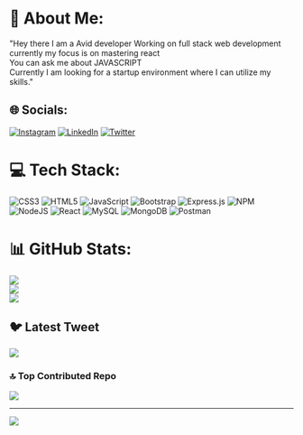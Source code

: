 # 💫 About Me:
"Hey there I am a Avid developer Working on full stack web development<br>currently my focus is on mastering react<br>You can ask me about JAVASCRIPT<br>Currently I am looking for a startup environment where I can utilize my skills."


## 🌐 Socials:
[![Instagram](https://img.shields.io/badge/Instagram-%23E4405F.svg?logo=Instagram&logoColor=white)](https://instagram.com/i_ammoksh) [![LinkedIn](https://img.shields.io/badge/LinkedIn-%230077B5.svg?logo=linkedin&logoColor=white)](https://linkedin.com/in/Mokshparashar) [![Twitter](https://img.shields.io/badge/Twitter-%231DA1F2.svg?logo=Twitter&logoColor=white)](https://twitter.com/@ParasharMoksh) 

# 💻 Tech Stack:
![CSS3](https://img.shields.io/badge/css3-%231572B6.svg?style=plastic&logo=css3&logoColor=white) ![HTML5](https://img.shields.io/badge/html5-%23E34F26.svg?style=plastic&logo=html5&logoColor=white) ![JavaScript](https://img.shields.io/badge/javascript-%23323330.svg?style=plastic&logo=javascript&logoColor=%23F7DF1E) ![Bootstrap](https://img.shields.io/badge/bootstrap-%23563D7C.svg?style=plastic&logo=bootstrap&logoColor=white) ![Express.js](https://img.shields.io/badge/express.js-%23404d59.svg?style=plastic&logo=express&logoColor=%2361DAFB) ![NPM](https://img.shields.io/badge/NPM-%23000000.svg?style=plastic&logo=npm&logoColor=white) ![NodeJS](https://img.shields.io/badge/node.js-6DA55F?style=plastic&logo=node.js&logoColor=white) ![React](https://img.shields.io/badge/react-%2320232a.svg?style=plastic&logo=react&logoColor=%2361DAFB) ![MySQL](https://img.shields.io/badge/mysql-%2300f.svg?style=plastic&logo=mysql&logoColor=white) ![MongoDB](https://img.shields.io/badge/MongoDB-%234ea94b.svg?style=plastic&logo=mongodb&logoColor=white) ![Postman](https://img.shields.io/badge/Postman-FF6C37?style=plastic&logo=postman&logoColor=white)
# 📊 GitHub Stats:
![](https://github-readme-stats.vercel.app/api?username=Mokshparashar&theme=algolia&hide_border=true&include_all_commits=false&count_private=false)<br/>
![](https://github-readme-streak-stats.herokuapp.com/?user=Mokshparashar&theme=algolia&hide_border=true)<br/>
![](https://github-readme-stats.vercel.app/api/top-langs/?username=Mokshparashar&theme=algolia&hide_border=true&include_all_commits=false&count_private=false&layout=compact)

## 🐦 Latest Tweet
[![](https://gtce.itsvg.in/api?username=@ParasharMoksh)](https://github.com/VishwaGauravIn/github-twitter-card-embed)

### 🔝 Top Contributed Repo
![](https://github-contributor-stats.vercel.app/api?username=Mokshparashar&limit=5&theme=dark&combine_all_yearly_contributions=true)

---
[![](https://visitcount.itsvg.in/api?id=Mokshparashar&icon=0&color=0)](https://visitcount.itsvg.in)

<!-- Proudly created with GPRM ( https://gprm.itsvg.in ) -->
